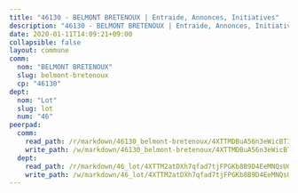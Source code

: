 ```yaml
---
title: "46130 - BELMONT BRETENOUX | Entraide, Annonces, Initiatives"
description: "46130 - BELMONT BRETENOUX | Entraide, Annonces, Initiatives"
date: 2020-01-11T14:09:21+09:00
collapsible: false
layout: commune
comm:
  nom: "BELMONT BRETENOUX"
  slug: belmont-bretenoux
  cp: "46130"
dept:
  nom: "Lot"
  slug: lot
  num: "46"
peerpad:
  comm:
    read_path: /r/markdown/46130_belmont-bretenoux/4XTTMDBuA56n3eWicBT3FDu8rghpQLNXnAFJoc9GX3BVt9DMc
    write_path: /w/markdown/46130_belmont-bretenoux/4XTTMDBuA56n3eWicBT3FDu8rghpQLNXnAFJoc9GX3BVt9DMc-K3TgU4Vwdh8NNjkCr6We48AmAWxe9ZqU6TyU2jg3ATVaJBbXGEsJ1uKCX1bZ8R3VMLnqFcyQJ8bbndJ6Sgwupy8E29BuqkqzzXXDTkhMhs86HZ8rSR3p9AFcSbLP26MTNjdkyZ2a
  dept:
    read_path: /r/markdown/46_lot/4XTTM2atDXh7qfad7tjFPGKb8B9D4EeMNQsUG7H6r5PvcsmQY
    write_path: /w/markdown/46_lot/4XTTM2atDXh7qfad7tjFPGKb8B9D4EeMNQsUG7H6r5PvcsmQY-K3TgUvJaCyZvzJ7KFBouD3E9Db8SxVd6F9MJ4VM5wtYfGyhK8U9f2jgCEG1ZP5QbGj9NK2WPVZdPjtw9bJHLE1PoGwVsSft8aSDsZrWh6CwkugjgRfbWWHf5TabrG7vmtM7v9WUc
---
```


